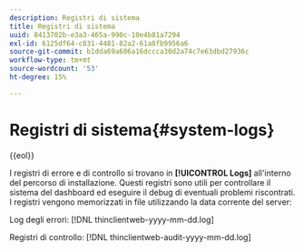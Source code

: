```yaml
---
description: Registri di sistema
title: Registri di sistema
uuid: 8413702b-e3a3-465a-990c-10e4b81a7294
exl-id: 6125df64-c831-4481-82a2-61a8fb9956a6
source-git-commit: b1dda69a606a16dccca30d2a74c7e63dbd27936c
workflow-type: tm+mt
source-wordcount: '53'
ht-degree: 15%

---
```


# Registri di sistema{#system-logs}

{{eol}}

I registri di errore e di controllo si trovano in **[!UICONTROL Logs]** all&#39;interno del percorso di installazione. Questi registri sono utili per controllare il sistema del dashboard ed eseguire il debug di eventuali problemi riscontrati. I registri vengono memorizzati in file utilizzando la data corrente del server:

Log degli errori: [!DNL thinclientweb-yyyy-mm-dd.log]

Registri di controllo: [!DNL thinclientweb-audit-yyyy-mm-dd.log]
